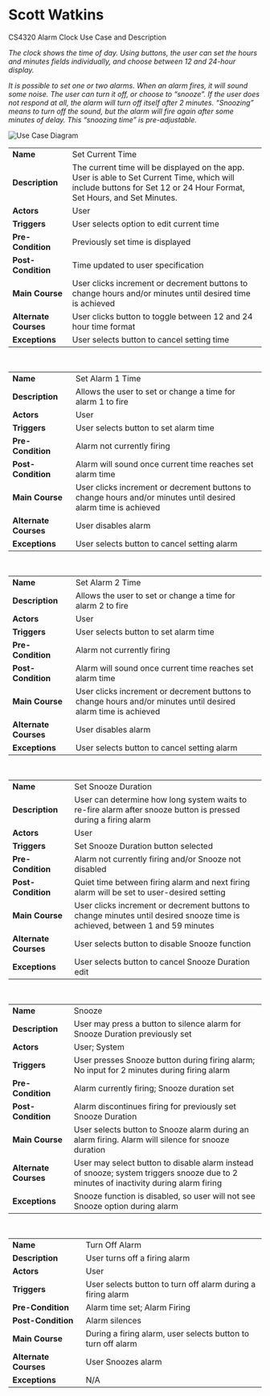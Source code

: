 # Scott Watkins
CS4320 Alarm Clock Use Case and Description

*The clock shows the time of day. Using buttons, the user can set the hours and minutes fields individually, and choose between 12 and 24-hour display.*

*It is possible to set one or two alarms. When an alarm fires, it will sound some noise. The user can turn it off, or choose to “snooze”. If the user does not respond at all, the alarm will turn off itself after 2 minutes. “Snoozing” means to turn off the sound, but the alarm will fire again after some minutes of delay. This “snoozing time” is pre-adjustable.*

![Use Case Diagram](AlarmClockUseCaseDiagram.png)

|  |  |
| --- | --- |
| **Name** | Set Current Time |
| **Description** | The current time will be displayed on the app. User is able to Set Current Time, which will include buttons for Set 12 or 24 Hour Format, Set Hours, and Set Minutes. |
| **Actors** | User |
| **Triggers** | User selects option to edit current time |
| **Pre-Condition** | Previously set time is displayed |
| **Post-Condition** | Time updated to user specification |
| **Main Course** | User clicks increment or decrement buttons to change hours and/or minutes until desired time is achieved |
| **Alternate Courses** | User clicks button to toggle between 12 and 24 hour time format |
| **Exceptions** | User selects button to cancel setting time |

&nbsp;

|  |  |
| --- | --- |
| **Name** | Set Alarm 1 Time |
| **Description** | Allows the user to set or change a time for alarm 1 to fire |
| **Actors** | User |
| **Triggers** | User selects button to set alarm time |
| **Pre-Condition** | Alarm not currently firing |
| **Post-Condition** | Alarm will sound once current time reaches set alarm time |
| **Main Course** | User clicks increment or decrement buttons to change hours and/or minutes until desired alarm time is achieved |
| **Alternate Courses** | User disables alarm |
| **Exceptions** | User selects button to cancel setting alarm |

&nbsp;

|  |  |
| --- | --- |
| **Name** | Set Alarm 2 Time |
| **Description** | Allows the user to set or change a time for alarm 2 to fire |
| **Actors** | User |
| **Triggers** | User selects button to set alarm time |
| **Pre-Condition** | Alarm not currently firing |
| **Post-Condition** | Alarm will sound once current time reaches set alarm time |
| **Main Course** | User clicks increment or decrement buttons to change hours and/or minutes until desired alarm time is achieved |
| **Alternate Courses** | User disables alarm |
| **Exceptions** | User selects button to cancel setting alarm |

&nbsp;

|  |  |
| --- | --- |
| **Name** | Set Snooze Duration |
| **Description** | User can determine how long system waits to re-fire alarm after snooze button is pressed during a firing alarm |
| **Actors** | User |
| **Triggers** | Set Snooze Duration button selected |
| **Pre-Condition** | Alarm not currently firing and/or Snooze not disabled |
| **Post-Condition** | Quiet time between firing alarm and next firing alarm will be set to user-desired setting |
| **Main Course** | User clicks increment or decrement buttons to change minutes until desired snooze time is achieved, between 1 and 59 minutes|
| **Alternate Courses** | User selects button to disable Snooze function |
| **Exceptions** | User selects button to cancel Snooze Duration edit |

&nbsp;

|  |  |
| --- | --- |
| **Name** | Snooze |
| **Description** | User may press a button to silence alarm for Snooze Duration previously set |
| **Actors** | User; System |
| **Triggers** | User presses Snooze button during firing alarm; No input for 2 minutes during firing alarm |
| **Pre-Condition** | Alarm currently firing; Snooze duration set |
| **Post-Condition** | Alarm discontinues firing for previously set Snooze Duration |
| **Main Course** | User selects button to Snooze alarm during an alarm firing. Alarm will silence for snooze duration |
| **Alternate Courses** | User may select button to disable alarm instead of snooze; system triggers snooze due to 2 minutes of inactivity during alarm firing |
| **Exceptions** | Snooze function is disabled, so user will not see Snooze option during alarm |

&nbsp;

|  |  |
| --- | --- |
| **Name** | Turn Off Alarm |
| **Description** | User turns off a firing alarm |
| **Actors** | User |
| **Triggers** | User selects button to turn off alarm during a firing alarm |
| **Pre-Condition** | Alarm time set; Alarm Firing |
| **Post-Condition** | Alarm silences |
| **Main Course** | During a firing alarm, user selects button to turn off alarm |
| **Alternate Courses** | User Snoozes alarm |
| **Exceptions** | N/A |